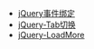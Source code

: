 - [jQuery事件绑定](https://htmlpreview.github.io/?https://github.com/SpontaLeo/learning/blob/master/jQuery-Demo/14-9.html#)
- [jQuery-Tab切换](http://htmlpreview.github.io/?https://github.com/SpontaLeo/learning/blob/master/jQuery-Demo/14-10.html)
- [jQuery-LoadMore]()
